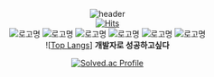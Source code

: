 <div align=center background-color:black width:1000px>

![header](https://capsule-render.vercel.app/api?type=waving&color=auto&height=400&section=header&text=Hello!&fontSize=90)<br>
[![Hits](https://hits.seeyoufarm.com/api/count/incr/badge.svg?url=https%3A%2F%2Fgithub.com%2Fjohyunsoo33%2FJHS&count_bg=%2379C83D&title_bg=%23555555&icon=ifood.svg&icon_color=%23E7E7E7&title=%EB%B0%A9%EB%AC%B8%ED%9A%9F%EC%88%98&edge_flat=false)](https://hits.seeyoufarm.com) <br>
![로고명](https://img.shields.io/badge/JAVA%20SCRIPT-F7DF1E.svg?&style=for-the-badge&logo=javascript&logoColor=black)
![로고명](https://img.shields.io/badge/HTML5-E34F26.svg?&style=for-the-badge&logo=html5&logoColor=white)
![로고명](https://img.shields.io/badge/CSS3-1572B6.svg?&style=for-the-badge&logo=css3&logoColor=#1572B6)
![로고명](https://img.shields.io/badge/ECLIPSE%20IDE-2C2255.svg?&style=for-the-badge&logo=eclipseide&logoColor=#2C2255)
![로고명](https://img.shields.io/badge/Android%20Studiod-3DDC84.svg?&style=for-the-badge&logo=androidstudio&logoColor=white)
![로고명](https://img.shields.io/badge/Unity-black.svg?&style=for-the-badge&logo=unity&logoColor=FFFFFF)<br>
![[Top Langs](https://github-readme-stats.vercel.app/api/top-langs/?username=johyunsoo33)]
<b>개발자로 성공하고싶다</b>

[![Solved.ac Profile](http://mazassumnida.wtf/api/v2/generate_badge?boj=johyunsoo33)](https://solved.ac/johyunsoo33/)
</div>
